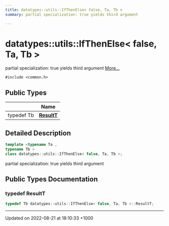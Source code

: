 ```yaml
---
title: datatypes::utils::IfThenElse< false, Ta, Tb >
summary: partial specialization: true yields third argument 

---
```


# datatypes::utils::IfThenElse< false, Ta, Tb >



partial specialization: true yields third argument  [More...](#detailed-description)


`#include <common.h>`

## Public Types

|                | Name           |
| -------------- | -------------- |
| typedef Tb | **[ResultT](/uchronia-ts-doc/cpp/Classes/classdatatypes_1_1utils_1_1IfThenElse_3_01false_00_01Ta_00_01Tb_01_4/#typedef-resultt)**  |

## Detailed Description

```cpp
template <typename Ta ,
typename Tb >
class datatypes::utils::IfThenElse< false, Ta, Tb >;
```

partial specialization: true yields third argument 
## Public Types Documentation

### typedef ResultT

```cpp
typedef Tb datatypes::utils::IfThenElse< false, Ta, Tb >::ResultT;
```


-------------------------------

Updated on 2022-08-21 at 18:10:33 +1000